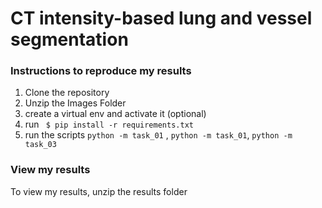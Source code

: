# CT intensity-based lung and vessel segmentation


### Instructions to reproduce my results

1. Clone the repository
2. Unzip the Images Folder
3. create a virtual env and activate it (optional)
4. run ``` $ pip install -r requirements.txt```
5. run the scripts ```python -m task_01``` , ```python -m task_01```, ```python -m task_03``` 


### View my results
To view my results, unzip the results folder

